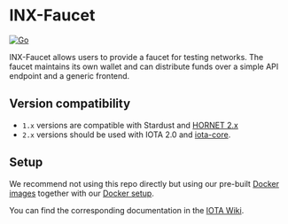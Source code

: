 # INX-Faucet

[![Go](https://github.com/iotaledger/inx-faucet/actions/workflows/build.yml/badge.svg)](https://github.com/iotaledger/inx-faucet/actions/workflows/build.yml)

INX-Faucet allows users to provide a faucet for testing networks. The faucet maintains its own wallet and can distribute funds over a simple API endpoint and a generic frontend.

## Version compatibility
* `1.x` versions are compatible with Stardust and [HORNET 2.x](https://github.com/iotaledger/hornet)
* `2.x` versions should be used with IOTA 2.0 and [iota-core](https://github.com/iotaledger/iota-core).

## Setup
We recommend not using this repo directly but using our pre-built [Docker images](https://hub.docker.com/r/iotaledger/inx-faucet) together with our [Docker setup](https://wiki.iota.org/hornet/how_tos/using_docker/).

You can find the corresponding documentation in the [IOTA Wiki](https://wiki.iota.org/hornet/inx-plugins/faucet/welcome/).

